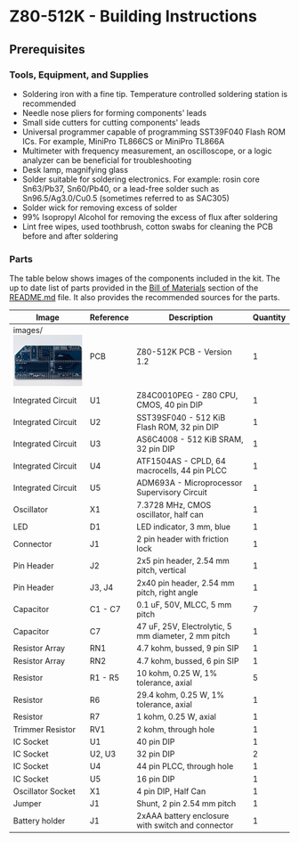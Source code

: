 # Z80-512K - Building Instructions

## Prerequisites

### Tools, Equipment, and Supplies

* Soldering iron with a fine tip. Temperature controlled soldering station is recommended
* Needle nose pliers for forming components' leads
* Small side cutters for cutting components' leads
* Universal programmer capable of programming SST39F040 Flash ROM ICs. For example, MiniPro TL866CS or MiniPro TL866A
* Multimeter with frequency measurement, an oscilloscope, or a logic analyzer can be beneficial for troubleshooting
* Desk lamp, magnifying glass
* Solder suitable for soldering electronics. For example: rosin core Sn63/Pb37, Sn60/Pb40, or a lead-free solder such as Sn96.5/Ag3.0/Cu0.5 (sometimes referred to as SAC305)
* Solder wick for removing excess of solder
* 99% Isopropyl Alcohol for removing the excess of flux after soldering
* Lint free wipes, used toothbrush, cotton swabs for cleaning the PCB before and after soldering

### Parts


The table below shows images of the components included in the kit. The up to date list of parts provided in the [Bill of Materials](README.md#bill-of-materials) section of the [README.md](README.md) file. It also provides the recommended sources for the parts.

Image                                                              | Reference | Description                                         | Quantity
------------------------------------------------------------------ | --------- | --------------------------------------------------- | --------
images/![Z80-512K PCB v1.2](images/Component-Z80-512K-1.2-PCB.jpg) | PCB       | Z80-512K PCB - Version 1.2                          | 1
Integrated Circuit | U1        | Z84C0010PEG - Z80 CPU, CMOS, 40 pin DIP             | 1
Integrated Circuit | U2        | SST39SF040 - 512 KiB Flash ROM, 32 pin DIP          | 1
Integrated Circuit | U3        | AS6C4008 - 512 KiB SRAM, 32 pin DIP                 | 1
Integrated Circuit | U4        | ATF1504AS - CPLD, 64 macrocells, 44 pin PLCC        | 1
Integrated Circuit | U5        | ADM693A - Microprocessor Supervisory Circuit        | 1
Oscillator         | X1        | 7.3728 MHz, CMOS oscillator, half can               | 1
LED                | D1        | LED indicator, 3 mm, blue                           | 1
Connector          | J1        | 2 pin header with friction lock                     | 1
Pin Header         | J2        | 2x5 pin header, 2.54 mm pitch, vertical             | 1
Pin Header         | J3, J4    | 2x40 pin header, 2.54 mm pitch, right angle         | 1
Capacitor          | C1 - C7   | 0.1 uF, 50V, MLCC, 5 mm pitch                       | 7
Capacitor          | C7        | 47 uF, 25V, Electrolytic, 5 mm diameter, 2 mm pitch | 1
Resistor Array     | RN1       | 4.7 kohm, bussed, 9 pin SIP                         | 1
Resistor Array     | RN2       | 4.7 kohm, bussed, 6 pin SIP                         | 1
Resistor           | R1 - R5   | 10 kohm, 0.25 W, 1% tolerance, axial                | 5
Resistor           | R6        | 29.4 kohm, 0.25 W, 1% tolerance, axial              | 1
Resistor           | R7        | 1 kohm, 0.25 W, axial                               | 1
Trimmer Resistor   | RV1       | 2 kohm, through hole                                | 1
IC Socket          | U1        | 40 pin DIP                                          | 1
IC Socket          | U2, U3    | 32 pin DIP                                          | 2
IC Socket          | U4        | 44 pin PLCC, through hole                           | 1
IC Socket          | U5        | 16 pin DIP                                          | 1
Oscillator Socket  | X1        | 4 pin DIP, Half Can                                 | 1
Jumper             | J1        | Shunt, 2 pin 2.54 mm pitch                          | 1
Battery holder     | J1        | 2xAAA battery enclosure with switch and connector   | 1
